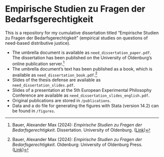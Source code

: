 # Empirische Studien zu Fragen der Bedarfsgerechtigkeit

This is a repository for my cumulative dissertation titled “Empirische Studien zu Fragen der Bedarfsgerechtigkeit” (empirical studies on questions of need-based distributive justice).

- The umbrella document is available as `need_dissertation_paper.pdf`. The dissertation has been published on the University of Oldenburg’s online publication server.[^1]
- The umbrella document’s text has been published as a book, which is available as `need_dissertation_book.pdf`.[^2]
- Slides of the thesis defense are available as `need_dissertation_slides.pdf`.
- Slides of a presentation at the 5th European Experimental Philosophy Conference are available as `need_dissertation_slides_english.pdf`.
- Original publications are stored in `/publications`.
- Data and a do file for generating the figures with Stata (version 14.2) can be found in `/figures`.

[^1]: Bauer, Alexander Max (2024): _Empirische Studien zu Fragen der Bedarfsgerechtigkeit_. Dissertation. University of Oldenburg. ([Link](http://oops.uni-oldenburg.de/6834/))
[^2]: Bauer, Alexander Max (2024): _Empirische Studien zu Fragen der Bedarfsgerechtigkeit_. Oldenburg: University of Oldenburg Press. ([Link](https://oops.uni-oldenburg.de/6835/))
